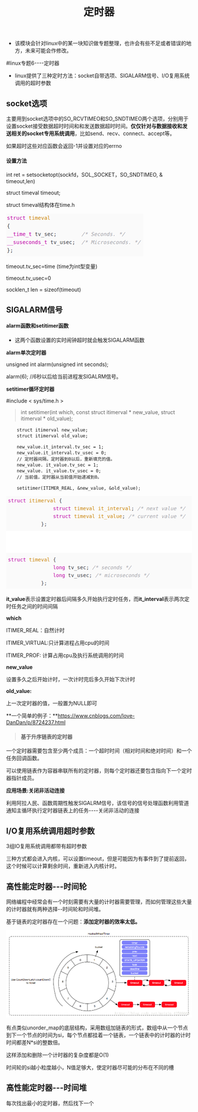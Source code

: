 ﻿---
layout: post
title:  "定时器"
data: 星期二, 07. 四月 2020 11:33上午 
categories: linux
tags: 专题
---
* 该模块会针对linux中的某一块知识做专题整理，也许会有些不足或者错误的地方，未来可能会作修改。

#linux专题6----定时器


* linux提供了三种定时方法：socket自带选项、SIGALARM信号、I/O复用系统调用的超时参数


## socket选项

主要用到socket选项中的SO_RCVTIMEO和SO_SNDTIMEO两个选项，分别用于设置socket接受数据超时时间和和发送数据超时时间。**仅仅针对与数据接收和发送相关的socket专用系统调用**，比如send、recv、connect、accept等。

如果超时这些对应函数会返回-1并设置对应的errno

#### 设置方法
int ret = setsocketopt(sockfd，SOL_SOCKET，SO_SNDTIMEO, & timeout,len)
>
struct timeval timeout;
>>
struct timeval结构体在time.h
>>
![](imgs/20200413-173225.png)

>>
timeout.tv_sec=time (time为int型变量)
>>
timeout.tv_usec=0
>
socklen_t  len = sizeof(timeout)



## SIGALARM信号

#### alarm函数和setitimer函数
* 这两个函数设置的实时闹钟超时就会触发SIGALARM函数

**alarm单次定时器**
>
unsigned int alarm(unsigned int seconds);
> 
alarm(6); //6秒以后给当前进程发SIGALRM信号。

**setitimer循环定时器**

>
 #include < sys/time.h >

> int setitimer(int which, const struct itimerval  * new_value, struct itimerval * old_value);

>
	    struct itimerval new_value;
        struct itimerval old_value;
>
        new_value.it_interval.tv_sec = 1;
        new_value.it_interval.tv_usec = 0;
        // 定时器间隔，定时器到0以后，重新填充的值。
        new_value. it_value.tv_sec = 1;
        new_value. it_value.tv_usec = 0;
        // 当前值，定时器从当前值开始递减到0。
>
        setitimer(ITIMER_REAL, &new_value, &old_value);

>
![](imgs/20200413-210942.png)
>
**it_value**表示设置定时器后间隔多久开始执行定时任务，而**it_interval**表示两次定时任务之间的时间间隔
>
**which**
>>
ITIMER_REAL：自然计时
>>
ITIMER_VIRTUAL:只计算进程占用cpu的时间
>>
ITIMER_PROF: 计算占用cpu及执行系统调用的时间
>
**new_value**
>
设置多久之后开始计时，一次计时完后多久开始下次计时
>
**old_value:**
>
上一次定时器的值，一般置为NULL即可

**一个简单的例子：**https://www.cnblogs.com/love-DanDan/p/8724237.html


> #### 基于升序链表的定时器
>
一个定时器需要包含至少两个成员：一个超时时间（相对时间和绝对时间）和一个
任务回调函数。
>
可以使用链表作为容器串联所有的定时器，则每个定时器还要包含指向下一个定时器指针成员。
>
**应用场景:关闭非活动连接**
>
利用阿拉人民、函数周期性触发SIGALRM信号，该信号的信号处理函数利用管道通知主循环执行定时器链表上的任务----关闭非活动的连接


## I/O复用系统调用超时参数
3组IO复用系统调用都带有超时参数

三种方式都会进入内核，可以设置timeout，但是可能因为有事件到了提前返回，这个时候可以计算剩余时间，重新进入内核计时。

## 高性能定时器---时间轮

网络编程中经常会有一个时刻需要有大量的计时器需要管理，而如何管理这些大量的计时器就有两种选择--时间轮和时间堆。

基于链表的定时器存在一个问题：**添加定时器的效率太低。**

![](imgs/20200413-222247.png)

有点类似unorder_map的底层结构，采用数组加链表的形式，数组中从一个节点到下一个节点的时间为si，每个节点都挂着一个链表，一个链表中的计时器的计时时间都差N*si的整数倍。

这样添加和删除一个计时器的复杂度都是O(1)

时间轮的si越小粒度越小，N值足够大，使定时器尽可能的分布在不同的槽



## 高性能定时器---时间堆
每次找出最小的定时器，然后找下一个


























